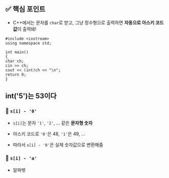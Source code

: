 ## ✅ 핵심 포인트

- C++에서는 문자를 `char`로 받고, 그냥 정수형으로 출력하면 **자동으로 아스키 코드 값**이 출력돼!

```
#include <iostream>
using namespace std;

int main() 
{
char ch;
cin >> ch;
cout << (int)ch << "\n";
return 0;
}
```


## int('5')는 53이다


### 📌 `s[i] - '0'`

- `s[i]`는 문자 `'1'`, `'2'`, ... 같은 **문자형 숫자**
    
- 아스키 코드로 `'0'`은 48, `'1'`은 49, ...
    
- 따라서 `s[i] - '0'`은 실제 숫자값으로 변환해줌


### 📌 `s[i] - 'a'`

- 알파벳